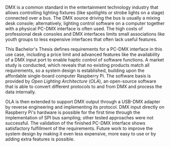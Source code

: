 DMX is a common standard in the entertainment technology industry that allows controlling lighting fixtures (like spotlights or strobe lights on a stage) connected over a bus. The DMX source driving the bus is usually a mixing desk console; alternatively, lighting control software on a computer together with a physical PC-DMX interface is often used. The high costs of professional desk consoles and DMX interfaces limits small associations like youth groups to less expensive interfaces that often lack useful features.

This Bachelor's Thesis defines requirements for a PC-DMX interface in this use case, including a price limit and advanced features like the availability of a DMX input port to enable haptic control of software functions. A market study is conducted, which reveals that no existing products match all requirements, so a system design is established, building upon the affordable single-board computer Raspberry Pi. The software basis is provided by *Open Lighting Architecture* (*OLA*), an open-source software that is able to convert different protocols to and from DMX and process the data internally.

OLA is then extended to support DMX output through a USB-DMX adapter by reverse engineering and implementing its protocol. DMX input directly on Raspberry Pi's hardware is possible for the first time through the implementation of SPI bus sampling; other tested approaches were not successful. The validation of the finished PC-DMX interface shows satisfactory fulfillment of the requirements. Future work to improve the system design by making it even less expensive, more easy to use or by adding extra features is possible.
